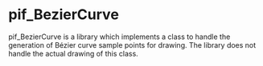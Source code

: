 # pif_BezierCurve

pif_BezierCurve is a library which implements a class to handle the generation of Bézier curve
sample points for drawing. The library does not handle the actual drawing of this class.
